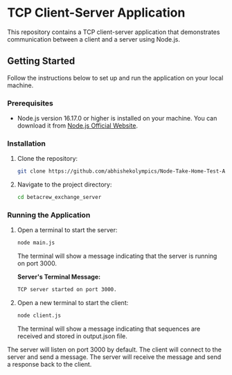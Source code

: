 # TCP Client-Server Application

This repository contains a TCP client-server application that demonstrates communication between a client and a server using Node.js.

## Getting Started

Follow the instructions below to set up and run the application on your local machine.

### Prerequisites

- Node.js version 16.17.0 or higher is installed on your machine. You can download it from [Node.js Official Website](https://nodejs.org/).

### Installation

1. Clone the repository:
   ```bash
   git clone https://github.com/abhishekolympics/Node-Take-Home-Test-Abhishek-Kumar-Singh.git
   ```
2. Navigate to the project directory:
   ```bash
   cd betacrew_exchange_server
   ```

### Running the Application

1. Open a terminal to start the server:
   ```bash
   node main.js
   ```
   The terminal will show a message indicating that the server is running on port 3000.

   **Server's Terminal Message:**
   ```bash
   TCP server started on port 3000.
   ```

2. Open a new terminal to start the client:
   ```bash
   node client.js
   ```
   The terminal will show a message indicating that sequences are received and stored in output.json file.



The server will listen on port 3000 by default. The client will connect to the server and send a message. The server will receive the message and send a response back to the client.
